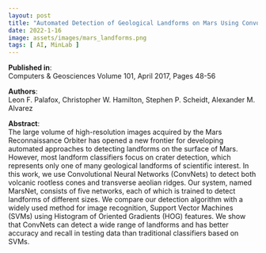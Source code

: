 ```yaml
---
layout: post
title: "Automated Detection of Geological Landforms on Mars Using Convolutional Neural Networks"
date: 2022-1-16
image: assets/images/mars_landforms.png
tags: [ AI, MinLab ]
---
```


**Published in**:   
Computers & Geosciences Volume 101, April 2017, Pages 48-56

**Authors**:   
Leon F. Palafox, Christopher W. Hamilton, Stephen P. Scheidt, Alexander M. Alvarez

**Abstract**:   
The large volume of high-resolution images acquired by the Mars Reconnaissance Orbiter has opened a new frontier for developing automated approaches to detecting landforms on the surface of Mars. However, most landform classifiers focus on crater detection, which represents only one of many geological landforms of scientific interest. In this work, we use Convolutional Neural Networks (ConvNets) to detect both volcanic rootless cones and transverse aeolian ridges. Our system, named MarsNet, consists of five networks, each of which is trained to detect landforms of different sizes. We compare our detection algorithm with a widely used method for image recognition, Support Vector Machines (SVMs) using Histogram of Oriented Gradients (HOG) features. We show that ConvNets can detect a wide range of landforms and has better accuracy and recall in testing data than traditional classifiers based on SVMs.
